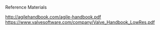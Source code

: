 Reference Materials

http://agilehandbook.com/agile-handbook.pdf
https://www.valvesoftware.com/company/Valve_Handbook_LowRes.pdf

